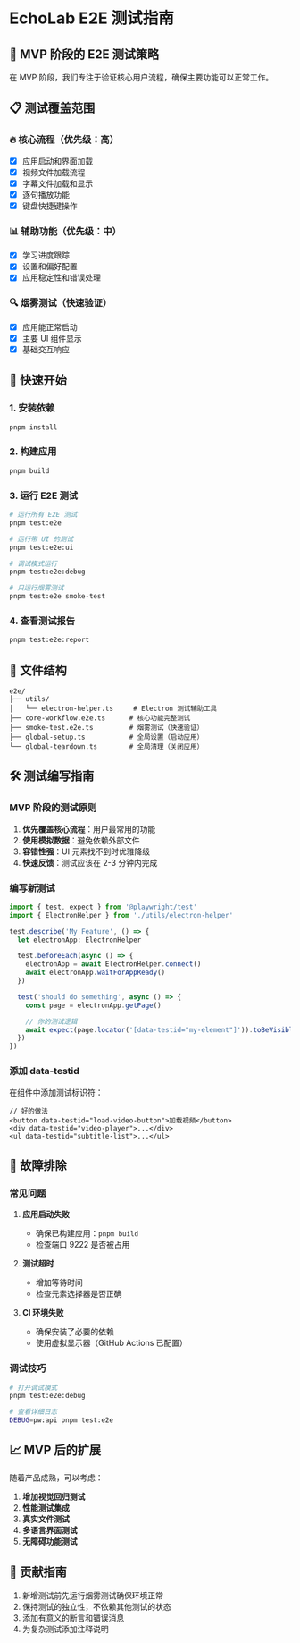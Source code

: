 # EchoLab E2E 测试指南

## 🎯 MVP 阶段的 E2E 测试策略

在 MVP 阶段，我们专注于验证核心用户流程，确保主要功能可以正常工作。

## 📋 测试覆盖范围

### 🔥 核心流程（优先级：高）

- [x] 应用启动和界面加载
- [x] 视频文件加载流程
- [x] 字幕文件加载和显示
- [x] 逐句播放功能
- [x] 键盘快捷键操作

### 📊 辅助功能（优先级：中）

- [x] 学习进度跟踪
- [x] 设置和偏好配置
- [x] 应用稳定性和错误处理

### 🔍 烟雾测试（快速验证）

- [x] 应用能正常启动
- [x] 主要 UI 组件显示
- [x] 基础交互响应

## 🚀 快速开始

### 1. 安装依赖

```bash
pnpm install
```

### 2. 构建应用

```bash
pnpm build
```

### 3. 运行 E2E 测试

```bash
# 运行所有 E2E 测试
pnpm test:e2e

# 运行带 UI 的测试
pnpm test:e2e:ui

# 调试模式运行
pnpm test:e2e:debug

# 只运行烟雾测试
pnpm test:e2e smoke-test
```

### 4. 查看测试报告

```bash
pnpm test:e2e:report
```

## 📁 文件结构

```
e2e/
├── utils/
│   └── electron-helper.ts     # Electron 测试辅助工具
├── core-workflow.e2e.ts      # 核心功能完整测试
├── smoke-test.e2e.ts         # 烟雾测试（快速验证）
├── global-setup.ts           # 全局设置（启动应用）
└── global-teardown.ts        # 全局清理（关闭应用）
```

## 🛠️ 测试编写指南

### MVP 阶段的测试原则

1. **优先覆盖核心流程**：用户最常用的功能
2. **使用模拟数据**：避免依赖外部文件
3. **容错性强**：UI 元素找不到时优雅降级
4. **快速反馈**：测试应该在 2-3 分钟内完成

### 编写新测试

```typescript
import { test, expect } from '@playwright/test'
import { ElectronHelper } from './utils/electron-helper'

test.describe('My Feature', () => {
  let electronApp: ElectronHelper

  test.beforeEach(async () => {
    electronApp = await ElectronHelper.connect()
    await electronApp.waitForAppReady()
  })

  test('should do something', async () => {
    const page = electronApp.getPage()

    // 你的测试逻辑
    await expect(page.locator('[data-testid="my-element"]')).toBeVisible()
  })
})
```

### 添加 data-testid

在组件中添加测试标识符：

```tsx
// 好的做法
<button data-testid="load-video-button">加载视频</button>
<div data-testid="video-player">...</div>
<ul data-testid="subtitle-list">...</ul>
```

## 🚨 故障排除

### 常见问题

1. **应用启动失败**

   - 确保已构建应用：`pnpm build`
   - 检查端口 9222 是否被占用

2. **测试超时**

   - 增加等待时间
   - 检查元素选择器是否正确

3. **CI 环境失败**
   - 确保安装了必要的依赖
   - 使用虚拟显示器（GitHub Actions 已配置）

### 调试技巧

```bash
# 打开调试模式
pnpm test:e2e:debug

# 查看详细日志
DEBUG=pw:api pnpm test:e2e
```

## 📈 MVP 后的扩展

随着产品成熟，可以考虑：

1. **增加视觉回归测试**
2. **性能测试集成**
3. **真实文件测试**
4. **多语言界面测试**
5. **无障碍功能测试**

## 🤝 贡献指南

1. 新增测试前先运行烟雾测试确保环境正常
2. 保持测试的独立性，不依赖其他测试的状态
3. 添加有意义的断言和错误消息
4. 为复杂测试添加注释说明
